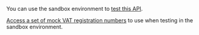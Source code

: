 You can use the sandbox environment to [test this API](https://developer.service.hmrc.gov.uk/api-documentation/docs/testing).

[Access a set of mock VAT registration numbers](https://github.com/hmrc/vat-registered-companies-api/tree/master/public/api/conf/1.0/test-data) to use when testing in the sandbox environment. 

